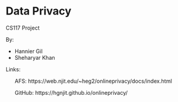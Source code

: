 # Data Privacy

CS117 Project

By:
<ul>
<li>Hannier Gil</li>
<li>Sheharyar Khan</li>
</ul>

Links:
<ul>
AFS:
https://web.njit.edu/~heg2/onlineprivacy/docs/index.html
</ul>
<ul>
GitHub:
https://hgnjit.github.io/onlineprivacy/
</ul>